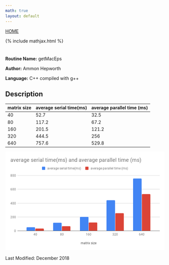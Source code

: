 ```yaml
---
math: true
layout: default
---
```

<a href="https://ammonhepworth.github.io/MATH4610/index">HOME</a>

{% include mathjax.html %}

# 

**Routine Name:** getMacEps

**Author:** Ammon Hepworth

**Language:** C++ compiled with g++


## Description

|matrix size  |   average serial time(ms)   |    average parallel time (ms) |
|-------------|-----------------------------|-------------------------------|
|40           |      52.7                   |            32.5               |
|80           |      117.2                  |            67.2               |
|160          |      201.5                  |            121.2              |
|320          |      444.5                  |            256                |
|640          |      757.6                  |            529.8              |

![Timings](https://github.com/AmmonHepworth/MATH4610/raw/master/hw6/powerIter/times.png "Timings")


Last Modified: December 2018
